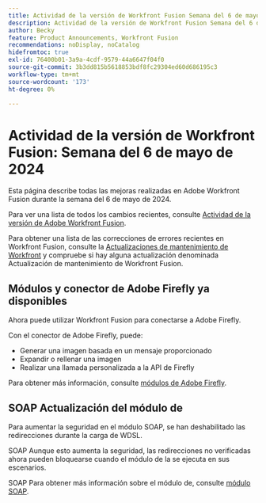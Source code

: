 ```yaml
---
title: Actividad de la versión de Workfront Fusion Semana del 6 de mayo de 2024
description: Actividad de la versión de Workfront Fusion Semana del 6 de mayo de 2024
author: Becky
feature: Product Announcements, Workfront Fusion
recommendations: noDisplay, noCatalog
hidefromtoc: true
exl-id: 76400b01-3a9a-4cdf-9579-44a6647f04f0
source-git-commit: 3b3dd815b5618853bdf8fc29304ed60d686195c3
workflow-type: tm+mt
source-wordcount: '173'
ht-degree: 0%

---
```


# Actividad de la versión de Workfront Fusion: Semana del 6 de mayo de 2024

Esta página describe todas las mejoras realizadas en Adobe Workfront Fusion durante la semana del 6 de mayo de 2024.

Para ver una lista de todos los cambios recientes, consulte [Actividad de la versión de Adobe Workfront Fusion](../../../product-announcements/product-releases/fusion-release-activity/fusion-release-activity.md).

Para obtener una lista de las correcciones de errores recientes en Workfront Fusion, consulte la [Actualizaciones de mantenimiento de Workfront](https://experienceleague.adobe.com/docs/workfront-known-issues/releases/current-updates.html) y compruebe si hay alguna actualización denominada Actualización de mantenimiento de Workfront Fusion.

## Módulos y conector de Adobe Firefly ya disponibles

Ahora puede utilizar Workfront Fusion para conectarse a Adobe Firefly.

Con el conector de Adobe Firefly, puede:

* Generar una imagen basada en un mensaje proporcionado
* Expandir o rellenar una imagen
* Realizar una llamada personalizada a la API de Firefly

Para obtener más información, consulte [módulos de Adobe Firefly](/help/quicksilver/workfront-fusion/apps-and-their-modules/adobe-firefly-modules.md).

## SOAP Actualización del módulo de

Para aumentar la seguridad en el módulo SOAP, se han deshabilitado las redirecciones durante la carga de WDSL.

SOAP Aunque esto aumenta la seguridad, las redirecciones no verificadas ahora pueden bloquearse cuando el módulo de la se ejecuta en sus escenarios.

SOAP Para obtener más información sobre el módulo de, consulte [módulo SOAP](/help/quicksilver/workfront-fusion/apps-and-their-modules/soap-module.md).
